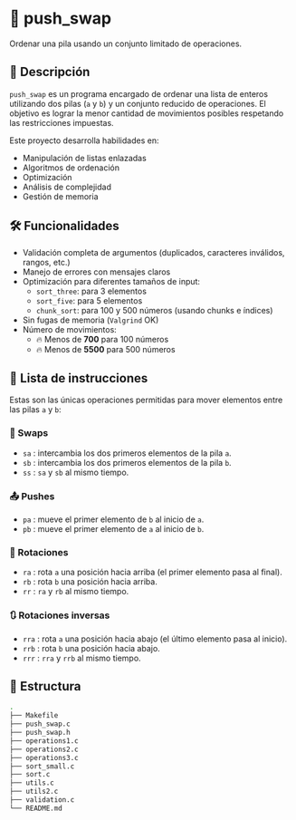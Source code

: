 # 🧠 push_swap

Ordenar una pila usando un conjunto limitado de operaciones.

## 📌 Descripción

`push_swap` es un programa encargado de ordenar una lista de enteros utilizando dos pilas (`a` y `b`) y un conjunto reducido de operaciones. El objetivo es lograr la menor cantidad de movimientos posibles respetando las restricciones impuestas.

Este proyecto desarrolla habilidades en:

- Manipulación de listas enlazadas
- Algoritmos de ordenación
- Optimización
- Análisis de complejidad
- Gestión de memoria

## 🛠️ Funcionalidades

- Validación completa de argumentos (duplicados, caracteres inválidos, rangos, etc.)
- Manejo de errores con mensajes claros
- Optimización para diferentes tamaños de input:
  - `sort_three`: para 3 elementos
  - `sort_five`: para 5 elementos
  - `chunk_sort`: para 100 y 500 números (usando chunks e índices)
- Sin fugas de memoria (`Valgrind` OK)
- Número de movimientos:
  - 🔥 Menos de **700** para 100 números
  - 🔥 Menos de **5500** para 500 números

## 📘 Lista de instrucciones

Estas son las únicas operaciones permitidas para mover elementos entre las pilas `a` y `b`:

### 🔁 Swaps

- `sa` : intercambia los dos primeros elementos de la pila `a`.
- `sb` : intercambia los dos primeros elementos de la pila `b`.
- `ss` : `sa` y `sb` al mismo tiempo.

### 📤 Pushes

- `pa` : mueve el primer elemento de `b` al inicio de `a`.
- `pb` : mueve el primer elemento de `a` al inicio de `b`.

### 🔄 Rotaciones

- `ra` : rota `a` una posición hacia arriba (el primer elemento pasa al final).
- `rb` : rota `b` una posición hacia arriba.
- `rr` : `ra` y `rb` al mismo tiempo.

### 🔃 Rotaciones inversas

- `rra` : rota `a` una posición hacia abajo (el último elemento pasa al inicio).
- `rrb` : rota `b` una posición hacia abajo.
- `rrr` : `rra` y `rrb` al mismo tiempo.

## 📂 Estructura

```bash
.
├── Makefile
├── push_swap.c
├── push_swap.h
├── operations1.c
├── operations2.c
├── operations3.c
├── sort_small.c
├── sort.c
├── utils.c
├── utils2.c
├── validation.c
└── README.md
